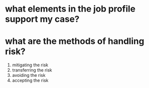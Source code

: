 # what elements in the job profile support my case?

# what are the methods of handling risk?
1. mitigating the risk
2. transferring the risk
3. avoiding the risk
4. accepting the risk